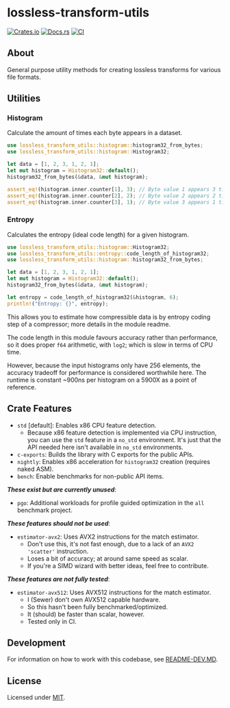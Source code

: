 # lossless-transform-utils

[![Crates.io](https://img.shields.io/crates/v/lossless-transform-utils.svg)](https://crates.io/crates/lossless-transform-utils)
[![Docs.rs](https://docs.rs/lossless-transform-utils/badge.svg)](https://docs.rs/lossless-transform-utils)
[![CI](https://github.com/Sewer56/lossless-transform-utils/actions/workflows/rust.yml/badge.svg)](https://github.com/Sewer56/lossless-transform-utils/actions)

## About

General purpose utility methods for creating lossless transforms for various file formats.

## Utilities

### Histogram

Calculate the amount of times each byte appears in a dataset.

```rust
use lossless_transform_utils::histogram::histogram32_from_bytes;
use lossless_transform_utils::histogram::Histogram32;

let data = [1, 2, 3, 1, 2, 1];
let mut histogram = Histogram32::default();
histogram32_from_bytes(&data, &mut histogram);

assert_eq!(histogram.inner.counter[1], 3); // Byte value 1 appears 3 times
assert_eq!(histogram.inner.counter[2], 2); // Byte value 2 appears 2 times
assert_eq!(histogram.inner.counter[3], 1); // Byte value 3 appears 1 time
```

### Entropy

Calculates the entropy (ideal code length) for a given histogram.

```rust
use lossless_transform_utils::histogram::Histogram32;
use lossless_transform_utils::entropy::code_length_of_histogram32;
use lossless_transform_utils::histogram::histogram32_from_bytes;

let data = [1, 2, 3, 1, 2, 1];
let mut histogram = Histogram32::default();
histogram32_from_bytes(&data, &mut histogram);

let entropy = code_length_of_histogram32(&histogram, 6);
println!("Entropy: {}", entropy);
```

This allows you to estimate how compressible data is by entropy coding step of a compressor;
more details in the module readme.

The code length in this module favours accuracy rather than performance, so it does
proper `f64` arithmetic, with `log2`; which is slow in terms of CPU time.

However, because the input histograms only have 256 elements, the accuracy tradeoff for performance
is considered worthwhile here. The runtime is constant ~900ns per histogram on a 5900X as a point
of reference.

## Crate Features

- `std` [default]: Enables x86 CPU feature detection.
    - Because x86 feature detection is implemented via CPU instruction, you can use
      the `std` feature in a `no_std` environment. It's just that the API needed
      here isn't available in `no_std` environments.
- `c-exports`: Builds the library with C exports for the public APIs.
- `nightly`: Enables x86 acceleration for `histogram32` creation (requires naked ASM).
- `bench`: Enable benchmarks for non-public API items.

***These exist but are currently unused***:

- `pgo`: Additional workloads for profile guided optimization in the `all` benchmark project.

***These features should not be used***:

- `estimator-avx2`: Uses AVX2 instructions for the match estimator.
    - Don't use this, it's not fast enough, due to a lack of an `AVX2 'scatter'` instruction.
    - Loses a bit of accuracy; at around same speed as scalar.
    - If you're a SIMD wizard with better ideas, feel free to contribute.

***These features are not fully tested***:

- `estimator-avx512`: Uses AVX512 instructions for the match estimator.
    - I (Sewer) don't own AVX512 capable hardware.
    - So this hasn't been fully benchmarked/optimized.
    - It (should) be faster than scalar, however.
    - Tested only in CI.

## Development

For information on how to work with this codebase, see [README-DEV.MD](README-DEV.MD).

## License

Licensed under [MIT](./LICENSE).  

[codecov]: https://about.codecov.io/
[crates-io-key]: https://crates.io/settings/tokens
[nuget-key]: https://www.nuget.org/account/apikeys